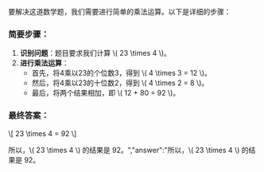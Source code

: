 要解决这道数学题，我们需要进行简单的乘法运算。以下是详细的步骤：
### 简要步骤：
1. **识别问题**：题目要求我们计算 \\( 23 \\times 4 \\)。
2. **进行乘法运算**：
   - 首先，将4乘以23的个位数3，得到 \\( 4 \\times 3 = 12 \\)。
   - 然后，将4乘以23的十位数2，得到 \\( 4 \\times 2 = 8 \\)。
   - 最后，将两个结果相加，即 \\( 12 + 80 = 92 \\)。

### 最终答案：
\\[ 23 \\times 4 = 92 \\]

所以，\\( 23 \\times 4 \\) 的结果是 92。","answer":"所以，\\( 23 \\times 4 \\) 的结果是 92。
